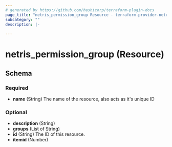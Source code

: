 ```yaml
---
# generated by https://github.com/hashicorp/terraform-plugin-docs
page_title: "netris_permission_group Resource - terraform-provider-netris"
subcategory: ""
description: |-
  
---
```


# netris_permission_group (Resource)





<!-- schema generated by tfplugindocs -->
## Schema

### Required

- **name** (String) The name of the resource, also acts as it's unique ID

### Optional

- **description** (String)
- **groups** (List of String)
- **id** (String) The ID of this resource.
- **itemid** (Number)


